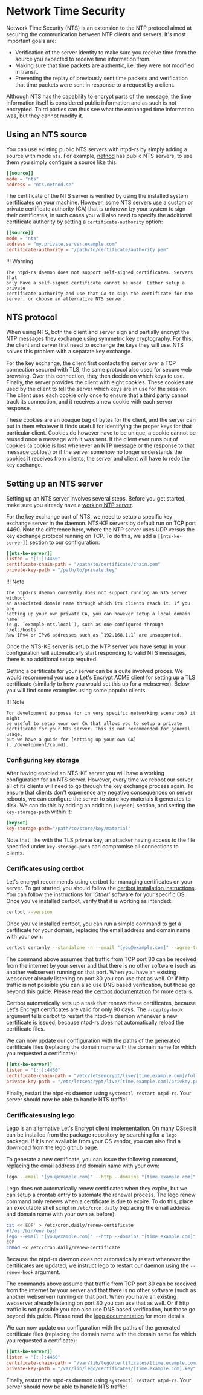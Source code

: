 # Network Time Security

Network Time Security (NTS) is an extension to the NTP protocol aimed at
securing the communication between NTP clients and servers. It's most important
goals are:

* Verification of the server identity to make sure you receive time from the
  source you expected to receive time information from.
* Making sure that time packets are authentic, i.e. they were not modified in
  transit.
* Preventing the replay of previously sent time packets and verification that
  time packets were sent in response to a request by a client.

Although NTS has the capability to encrypt parts of the message, the time
information itself is considered public information and as such is not
encrypted. Third parties can thus see what the exchanged time information was,
but they cannot modify it.

## Using an NTS source
You can use existing public NTS servers with ntpd-rs by simply adding a source
with mode `nts`. For example, [netnod] has public NTS servers, to use them you
simply configure a source like this:

[netnod]: https://www.netnod.se/nts/network-time-security

```toml
[[source]]
mode = "nts"
address = "nts.netnod.se"
```

The certificate of the NTS server is verified by using the installed system
certificates on your machine. However, some NTS servers use a custom or private
certificate authority (CA) that is unknown by your system to sign their
certificates, in such cases you will also need to specify the additional
certificate authority by setting a `certificate-authority` option:

```toml
[[source]]
mode = "nts"
address = "my.private.server.example.com"
certificate-authority = "/path/to/certificate/authority.pem"
```

!!! Warning

    The ntpd-rs daemon does not support self-signed certificates. Servers that
    only have a self-signed certificate cannot be used. Either setup a private
    certificate authority and use that CA to sign the certificate for the
    server, or choose an alternative NTS server.

## NTS protocol
When using NTS, both the client and server sign and partially encrypt the NTP
messages they exchange using symmetric key cryptography. For this, the client
and server first need to exchange the keys they will use. NTS solves this
problem with a separate key exchange.

For the key exchange, the client first contacts the server over a TCP connection
secured with TLS, the same protocol also used for secure web browsing. Over this
connection, they then decide on which keys to use. Finally, the server provides
the client with eight cookies. These cookies are used by the client to tell the
server which keys are in use for the session. The client uses each cookie only
once to ensure that a third party cannot track its connection, and it receives a
new cookie with each server response.

These cookies are an opaque bag of bytes for the client, and the server can put
in them whatever it finds usefull for identifying the proper keys for that
particular client. Cookies do however have to be unique, a cookie cannot be
reused once a message with it was sent. If the client ever runs out of cookies
(a cookie is lost whenever an NTP message or the response to that message got
lost) or if the server somehow no longer understands the cookies it receives
from clients, the server and client will have to redo the key exchange.

## Setting up an NTS server
Setting up an NTS server involves several steps. Before you get started, make
sure you already have a [working NTP server](./server-setup.md).

For the key exchange part of NTS, we need to setup a specific key exchange
server in the daemon. NTS-KE servers by default run on TCP port 4460. Note the
difference here, where the NTP server uses UDP versus the key exchange protocol
running on TCP. To do this, we add a `[[nts-ke-server]]` section to our
configuration:

```toml
[[nts-ke-server]]
listen = "[::]:4460"
certificate-chain-path = "/path/to/certificate/chain.pem"
private-key-path = "/path/to/private.key"
```

!!! Note

    The ntpd-rs daemon currently does not support running an NTS server without
    an associated domain name through which its clients reach it. If you are
    setting up your own private CA, you can however setup a local domain name
    (e.g. `example-nts.local`), such as one configured through `/etc/hosts`.
    Raw IPv4 or IPv6 addresses such as `192.168.1.1` are unsupported.

Once the NTS-KE server is setup the NTP server you have setup in your
configuration will automatically start responding to valid NTS messages, there
is no additional setup required.

Getting a certificate for your server can be a quite involved proces. We would
recommend you use a [Let's Encrypt][1] ACME client for setting up a TLS
certificate (similarly to how you would set this up for a webserver). Below you
will find some examples using some popular clients.

[1]: https://letsencrypt.org/

!!! Note

    For development purposes (or in very specific networking scenarios) it might
    be useful to setup your own CA that allows you to setup a private
    certificate for your NTS server. This is not recommended for general usage,
    but we have a guide for [setting up your own CA](../development/ca.md).

### Configuring key storage
After having enabled an NTS-KE server you will have a working configuration for
an NTS server. However, every time we reboot our server, all of its clients will
need to go through the key exchange process again. To ensure that clients don't
experience any negative consequences on server reboots, we can configure the
server to store key materials it generates to disk. We can do this by adding an
addition `[keyset]` section, and setting the `key-storage-path` within it:

```toml
[keyset]
key-storage-path="/path/to/store/key/material"
```

Note that, like with the TLS private key, an attacker having access to the file
specified under `key-storage-path` can compromise all connections to clients.

### Certificates using certbot
Let's encrypt recommends using certbot for managing certificates on your server.
To get started, you should follow the [certbot installation instructions][2].
You can follow the instructions for *'Other'* software for your specific OS.
Once you've installed certbot, verify that it is working as intended:

[2]: https://certbot.eff.org/instructions

```sh
certbot --version
```

Once you've installed certbot, you can run a simple command to get a certificate
for your domain, replacing the email address and domain name with your own:

```sh
certbot certonly --standalone -n --email "[you@example.com]" --agree-tos -d "[time.example.com]" --deploy-hook "systemctl restart ntpd-rs"
```

The command above assumes that traffic from TCP port 80 can be received from the
internet by your server and that there is no other software (such as another
webserver) running on that port. When you have an existing webserver already
listening on port 80 you can use that as well. Or if http traffic is not
possible you can also use DNS based verification, but those go beyond this
guide. Please read the [certbot documentation][3] for more details.

Certbot automatically sets up a task that renews these certificates, because
Let's Encrypt certificates are valid for only 90 days. The `--deploy-hook`
argument tells cerbot to restart the ntpd-rs daemon whenever a new certificate
is issued, because ntpd-rs does not automatically reload the certificate files.

We can now update our configuration with the paths of the generated certificate
files (replacing the domain name with the domain name for which you requested a
certificate):

```toml
[[nts-ke-server]]
listen = "[::]:4460"
certificate-chain-path = "/etc/letsencrypt/live/[time.example.com]/fullchain.pem"
private-key-path = "/etc/letsencrypt/live/[time.example.com]/privkey.pem"
```

Finally, restart the ntpd-rs daemon using `systemctl restart ntpd-rs`. Your
server should now be able to handle NTS traffic!

[3]: https://eff-certbot.readthedocs.io/en/stable/using.html

### Certificates using lego
Lego is an alternative Let's Encrypt client implementation. On many OSses it can
be installed from the package repository by searching for a `lego` package. If
it is not available from your OS vendor, you can also find a download from the
[lego github page][4].

To generate a new certificate, you can issue the following command, replacing
the email address and domain name with your own:

```sh
lego --email "[you@example.com]" --http --domains "[time.example.com]" --accept-tos --path /var/lib/lego run
```

Lego does not automatically renew certificates when they expire, but we can
setup a crontab entry to automate the renewal process. The lego renew command
only renews when a certificate is due to expire. To do this, place an executable
shell script in `/etc/cron.daily` (replacing the email address and domain name
with your own as before):

```sh
cat <<'EOF' > /etc/cron.daily/renew-certificate
#!/usr/bin/env bash
lego --email "[you@example.com]" --http --domains "[time.example.com]" --accept-tos --path /var/lib/lego renew --renew-hook "systemctl restart ntpd-rs
EOF
chmod +x /etc/cron.daily/renew-certificate
```

Because the ntpd-rs daemon does not automatically restart whenever the
certificates are updated, we instruct lego to restart our daemon using the
`--renew-hook` argument.

The commands above assume that traffic from TCP port 80 can be received from the
internet by your server and that there is no other software (such as another
webserver) running on that port. When you have an existing webserver already
listening on port 80 you can use that as well. Or if http traffic is not
possible you can also use DNS based verification, but those go beyond this
guide. Please read the [lego documentation][5] for more details.

We can now update our configuration with the paths of the generated certificate
files (replacing the domain name with the domain name for which you requested a
certificate):

```toml
[[nts-ke-server]]
listen = "[::]:4460"
certificate-chain-path = "/var/lib/lego/certificates/[time.example.com].crt"
private-key-path = "/var/lib/lego/certificates/[time.example.com].key"
```

Finally, restart the ntpd-rs daemon using `systemctl restart ntpd-rs`. Your
server should now be able to handle NTS traffic!

[4]: https://github.com/go-acme/lego
[5]: https://go-acme.github.io/lego/
